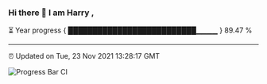### Hi there 👋 I am Harry , 

⏳ Year progress { ██████████████████████████▁▁▁▁ } 89.47 %

---

⏰ Updated on Tue, 23 Nov 2021 13:28:17 GMT

![Progress Bar CI](https://github.com/duykhang68/duykhang68/workflows/Progress%20Bar%20CI/badge.svg)
